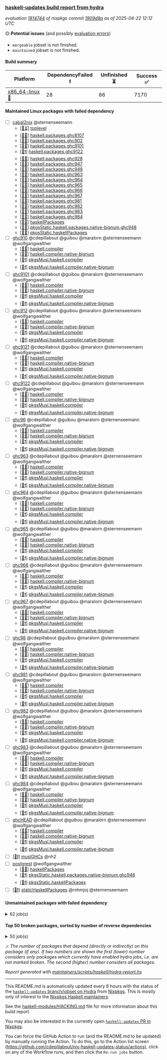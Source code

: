 ### [haskell-updates build report from hydra](https://hydra.nixos.org/jobset/nixpkgs/haskell-updates)
*evaluation [1814744](https://hydra.nixos.org/eval/1814744) of nixpkgs commit [1909d9a](https://github.com/NixOS/nixpkgs/commits/1909d9ae71b83762523d03c8e06d73575ba02356) as of 2025-04-22 12:12 UTC*

🟡 **Potential issues** (and possibly [evaluation errors](https://hydra.nixos.org/jobset/nixpkgs/haskell-updates))
  * `mergeable` jobset is not finished.
  * `maintained` jobset is not finished.

#### Build summary

 | Platform | DependencyFailed ❗ | Unfinished ⏳ | Success ✅ | 
 | --- | --- | --- | --- | 
 | [x86_64-linux 🐧](https://hydra.nixos.org/eval/1814744?filter=.x86_64-linux) | 28 | 86 | 7170 | 
#### Maintained Linux packages with failed dependency
- [ ] [cabal2nix](https://hydra.nixos.org/eval/1814744?filter=cabal2nix) @sternenseemann
  - [[🐧⏳]](https://hydra.nixos.org/build/295394351) [toplevel](https://hydra.nixos.org/eval/1814744?filter=cabal2nix)
  - [[🐧✅]](https://hydra.nixos.org/build/295090493) [haskell.packages.ghc8107](https://hydra.nixos.org/eval/1814744?filter=haskell.packages.ghc8107.cabal2nix)
  - [[🐧✅]](https://hydra.nixos.org/build/295090535) [haskell.packages.ghc902](https://hydra.nixos.org/eval/1814744?filter=haskell.packages.ghc902.cabal2nix)
  - [[🐧✅]](https://hydra.nixos.org/build/295090526) [haskell.packages.ghc9101](https://hydra.nixos.org/eval/1814744?filter=haskell.packages.ghc9101.cabal2nix)
  - [[🐧❗]](https://hydra.nixos.org/build/295090564) [haskell.packages.ghc9122](https://hydra.nixos.org/eval/1814744?filter=haskell.packages.ghc9122.cabal2nix)
  - [[🐧✅]](https://hydra.nixos.org/build/295090576) [haskell.packages.ghc928](https://hydra.nixos.org/eval/1814744?filter=haskell.packages.ghc928.cabal2nix)
  - [[🐧✅]](https://hydra.nixos.org/build/295090608) [haskell.packages.ghc947](https://hydra.nixos.org/eval/1814744?filter=haskell.packages.ghc947.cabal2nix)
  - [[🐧✅]](https://hydra.nixos.org/build/295090617) [haskell.packages.ghc948](https://hydra.nixos.org/eval/1814744?filter=haskell.packages.ghc948.cabal2nix)
  - [[🐧✅]](https://hydra.nixos.org/build/295090641) [haskell.packages.ghc963](https://hydra.nixos.org/eval/1814744?filter=haskell.packages.ghc963.cabal2nix)
  - [[🐧✅]](https://hydra.nixos.org/build/295090668) [haskell.packages.ghc964](https://hydra.nixos.org/eval/1814744?filter=haskell.packages.ghc964.cabal2nix)
  - [[🐧✅]](https://hydra.nixos.org/build/295090693) [haskell.packages.ghc965](https://hydra.nixos.org/eval/1814744?filter=haskell.packages.ghc965.cabal2nix)
  - [[🐧✅]](https://hydra.nixos.org/build/295090726) [haskell.packages.ghc966](https://hydra.nixos.org/eval/1814744?filter=haskell.packages.ghc966.cabal2nix)
  - [[🐧✅]](https://hydra.nixos.org/build/295090735) [haskell.packages.ghc967](https://hydra.nixos.org/eval/1814744?filter=haskell.packages.ghc967.cabal2nix)
  - [[🐧✅]](https://hydra.nixos.org/build/295090778) [haskell.packages.ghc981](https://hydra.nixos.org/eval/1814744?filter=haskell.packages.ghc981.cabal2nix)
  - [[🐧✅]](https://hydra.nixos.org/build/295090790) [haskell.packages.ghc982](https://hydra.nixos.org/eval/1814744?filter=haskell.packages.ghc982.cabal2nix)
  - [[🐧✅]](https://hydra.nixos.org/build/295090912) [haskell.packages.ghc983](https://hydra.nixos.org/eval/1814744?filter=haskell.packages.ghc983.cabal2nix)
  - [[🐧✅]](https://hydra.nixos.org/build/295090795) [haskell.packages.ghc984](https://hydra.nixos.org/eval/1814744?filter=haskell.packages.ghc984.cabal2nix)
  - [[🐧✅]](https://hydra.nixos.org/build/295092162) [haskellPackages](https://hydra.nixos.org/eval/1814744?filter=haskellPackages.cabal2nix)
  - [[🐧✅]](https://hydra.nixos.org/build/295098622) [pkgsStatic.haskell.packages.native-bignum.ghc948](https://hydra.nixos.org/eval/1814744?filter=pkgsStatic.haskell.packages.native-bignum.ghc948.cabal2nix)
  - [[🐧✅]](https://hydra.nixos.org/build/295098639) [pkgsStatic.haskellPackages](https://hydra.nixos.org/eval/1814744?filter=pkgsStatic.haskellPackages.cabal2nix)
- [ ] [ghc910](https://hydra.nixos.org/eval/1814744?filter=ghc910) @cdepillabout @guibou @maralorn @sternenseemann @wolfgangwalther
  - [[🐧✅]](https://hydra.nixos.org/build/295090399) [haskell.compiler](https://hydra.nixos.org/eval/1814744?filter=haskell.compiler.ghc910)
  - [[🐧✅]](https://hydra.nixos.org/build/295090426) [haskell.compiler.native-bignum](https://hydra.nixos.org/eval/1814744?filter=haskell.compiler.native-bignum.ghc910)
  - [[🐧❗]](https://hydra.nixos.org/build/295098527) [pkgsMusl.haskell.compiler](https://hydra.nixos.org/eval/1814744?filter=pkgsMusl.haskell.compiler.ghc910)
  - [[🐧❗]](https://hydra.nixos.org/build/295098557) [pkgsMusl.haskell.compiler.native-bignum](https://hydra.nixos.org/eval/1814744?filter=pkgsMusl.haskell.compiler.native-bignum.ghc910)
- [ ] [ghc9101](https://hydra.nixos.org/eval/1814744?filter=ghc9101) @cdepillabout @guibou @maralorn @sternenseemann @wolfgangwalther
  - [[🐧✅]](https://hydra.nixos.org/build/295090400) [haskell.compiler](https://hydra.nixos.org/eval/1814744?filter=haskell.compiler.ghc9101)
  - [[🐧✅]](https://hydra.nixos.org/build/295090427) [haskell.compiler.native-bignum](https://hydra.nixos.org/eval/1814744?filter=haskell.compiler.native-bignum.ghc9101)
  - [[🐧❗]](https://hydra.nixos.org/build/295098530) [pkgsMusl.haskell.compiler](https://hydra.nixos.org/eval/1814744?filter=pkgsMusl.haskell.compiler.ghc9101)
  - [[🐧❗]](https://hydra.nixos.org/build/295098558) [pkgsMusl.haskell.compiler.native-bignum](https://hydra.nixos.org/eval/1814744?filter=pkgsMusl.haskell.compiler.native-bignum.ghc9101)
- [ ] [ghc912](https://hydra.nixos.org/eval/1814744?filter=ghc912) @cdepillabout @guibou @maralorn @sternenseemann @wolfgangwalther
  - [[🐧✅]](https://hydra.nixos.org/build/295090463) [haskell.compiler](https://hydra.nixos.org/eval/1814744?filter=haskell.compiler.ghc912)
  - [[🐧✅]](https://hydra.nixos.org/build/295090460) [haskell.compiler.native-bignum](https://hydra.nixos.org/eval/1814744?filter=haskell.compiler.native-bignum.ghc912)
  - [[🐧❗]](https://hydra.nixos.org/build/295098583) [pkgsMusl.haskell.compiler](https://hydra.nixos.org/eval/1814744?filter=pkgsMusl.haskell.compiler.ghc912)
  - [[🐧❗]](https://hydra.nixos.org/build/295098581) [pkgsMusl.haskell.compiler.native-bignum](https://hydra.nixos.org/eval/1814744?filter=pkgsMusl.haskell.compiler.native-bignum.ghc912)
- [ ] [ghc9121](https://hydra.nixos.org/eval/1814744?filter=ghc9121) @cdepillabout @guibou @maralorn @sternenseemann @wolfgangwalther
  - [[🐧✅]](https://hydra.nixos.org/build/295090476) [haskell.compiler](https://hydra.nixos.org/eval/1814744?filter=haskell.compiler.ghc9121)
  - [[🐧✅]](https://hydra.nixos.org/build/295090473) [haskell.compiler.native-bignum](https://hydra.nixos.org/eval/1814744?filter=haskell.compiler.native-bignum.ghc9121)
  - [[🐧❗]](https://hydra.nixos.org/build/295098585) [pkgsMusl.haskell.compiler](https://hydra.nixos.org/eval/1814744?filter=pkgsMusl.haskell.compiler.ghc9121)
  - [[🐧❗]](https://hydra.nixos.org/build/295098586) [pkgsMusl.haskell.compiler.native-bignum](https://hydra.nixos.org/eval/1814744?filter=pkgsMusl.haskell.compiler.native-bignum.ghc9121)
- [ ] [ghc9122](https://hydra.nixos.org/eval/1814744?filter=ghc9122) @cdepillabout @guibou @maralorn @sternenseemann @wolfgangwalther
  - [[🐧✅]](https://hydra.nixos.org/build/295090462) [haskell.compiler](https://hydra.nixos.org/eval/1814744?filter=haskell.compiler.ghc9122)
  - [[🐧✅]](https://hydra.nixos.org/build/295090461) [haskell.compiler.native-bignum](https://hydra.nixos.org/eval/1814744?filter=haskell.compiler.native-bignum.ghc9122)
  - [[🐧❗]](https://hydra.nixos.org/build/295098584) [pkgsMusl.haskell.compiler](https://hydra.nixos.org/eval/1814744?filter=pkgsMusl.haskell.compiler.ghc9122)
  - [[🐧❗]](https://hydra.nixos.org/build/295098582) [pkgsMusl.haskell.compiler.native-bignum](https://hydra.nixos.org/eval/1814744?filter=pkgsMusl.haskell.compiler.native-bignum.ghc9122)
- [ ] [ghc96](https://hydra.nixos.org/eval/1814744?filter=ghc96) @cdepillabout @guibou @maralorn @sternenseemann @wolfgangwalther
  - [[🐧✅]](https://hydra.nixos.org/build/295090407) [haskell.compiler](https://hydra.nixos.org/eval/1814744?filter=haskell.compiler.ghc96)
  - [[🐧✅]](https://hydra.nixos.org/build/295090436) [haskell.compiler.native-bignum](https://hydra.nixos.org/eval/1814744?filter=haskell.compiler.native-bignum.ghc96)
  - [[🐧❗]](https://hydra.nixos.org/build/295098547) [pkgsMusl.haskell.compiler](https://hydra.nixos.org/eval/1814744?filter=pkgsMusl.haskell.compiler.ghc96)
  - [[🐧❗]](https://hydra.nixos.org/build/295098562) [pkgsMusl.haskell.compiler.native-bignum](https://hydra.nixos.org/eval/1814744?filter=pkgsMusl.haskell.compiler.native-bignum.ghc96)
- [ ] [ghc963](https://hydra.nixos.org/eval/1814744?filter=ghc963) @cdepillabout @guibou @maralorn @sternenseemann @wolfgangwalther
  - [[🐧✅]](https://hydra.nixos.org/build/295090415) [haskell.compiler](https://hydra.nixos.org/eval/1814744?filter=haskell.compiler.ghc963)
  - [[🐧✅]](https://hydra.nixos.org/build/295090437) [haskell.compiler.native-bignum](https://hydra.nixos.org/eval/1814744?filter=haskell.compiler.native-bignum.ghc963)
  - [[🐧❗]](https://hydra.nixos.org/build/295098545) [pkgsMusl.haskell.compiler](https://hydra.nixos.org/eval/1814744?filter=pkgsMusl.haskell.compiler.ghc963)
  - [[🐧❗]](https://hydra.nixos.org/build/295098563) [pkgsMusl.haskell.compiler.native-bignum](https://hydra.nixos.org/eval/1814744?filter=pkgsMusl.haskell.compiler.native-bignum.ghc963)
- [ ] [ghc964](https://hydra.nixos.org/eval/1814744?filter=ghc964) @cdepillabout @guibou @maralorn @sternenseemann @wolfgangwalther
  - [[🐧✅]](https://hydra.nixos.org/build/295090410) [haskell.compiler](https://hydra.nixos.org/eval/1814744?filter=haskell.compiler.ghc964)
  - [[🐧✅]](https://hydra.nixos.org/build/295090438) [haskell.compiler.native-bignum](https://hydra.nixos.org/eval/1814744?filter=haskell.compiler.native-bignum.ghc964)
  - [[🐧❗]](https://hydra.nixos.org/build/295098544) [pkgsMusl.haskell.compiler](https://hydra.nixos.org/eval/1814744?filter=pkgsMusl.haskell.compiler.ghc964)
  - [[🐧❗]](https://hydra.nixos.org/build/295098564) [pkgsMusl.haskell.compiler.native-bignum](https://hydra.nixos.org/eval/1814744?filter=pkgsMusl.haskell.compiler.native-bignum.ghc964)
- [ ] [ghc965](https://hydra.nixos.org/eval/1814744?filter=ghc965) @cdepillabout @guibou @maralorn @sternenseemann @wolfgangwalther
  - [[🐧✅]](https://hydra.nixos.org/build/295090411) [haskell.compiler](https://hydra.nixos.org/eval/1814744?filter=haskell.compiler.ghc965)
  - [[🐧✅]](https://hydra.nixos.org/build/295090439) [haskell.compiler.native-bignum](https://hydra.nixos.org/eval/1814744?filter=haskell.compiler.native-bignum.ghc965)
  - [[🐧❗]](https://hydra.nixos.org/build/295098552) [pkgsMusl.haskell.compiler](https://hydra.nixos.org/eval/1814744?filter=pkgsMusl.haskell.compiler.ghc965)
  - [[🐧❗]](https://hydra.nixos.org/build/295098565) [pkgsMusl.haskell.compiler.native-bignum](https://hydra.nixos.org/eval/1814744?filter=pkgsMusl.haskell.compiler.native-bignum.ghc965)
- [ ] [ghc966](https://hydra.nixos.org/eval/1814744?filter=ghc966) @cdepillabout @guibou @maralorn @sternenseemann @wolfgangwalther
  - [[🐧✅]](https://hydra.nixos.org/build/295090412) [haskell.compiler](https://hydra.nixos.org/eval/1814744?filter=haskell.compiler.ghc966)
  - [[🐧✅]](https://hydra.nixos.org/build/295090440) [haskell.compiler.native-bignum](https://hydra.nixos.org/eval/1814744?filter=haskell.compiler.native-bignum.ghc966)
  - [[🐧❗]](https://hydra.nixos.org/build/295098543) [pkgsMusl.haskell.compiler](https://hydra.nixos.org/eval/1814744?filter=pkgsMusl.haskell.compiler.ghc966)
  - [[🐧❗]](https://hydra.nixos.org/build/295098566) [pkgsMusl.haskell.compiler.native-bignum](https://hydra.nixos.org/eval/1814744?filter=pkgsMusl.haskell.compiler.native-bignum.ghc966)
- [ ] [ghc967](https://hydra.nixos.org/eval/1814744?filter=ghc967) @cdepillabout @guibou @maralorn @sternenseemann @wolfgangwalther
  - [[🐧✅]](https://hydra.nixos.org/build/295090413) [haskell.compiler](https://hydra.nixos.org/eval/1814744?filter=haskell.compiler.ghc967)
  - [[🐧✅]](https://hydra.nixos.org/build/295090441) [haskell.compiler.native-bignum](https://hydra.nixos.org/eval/1814744?filter=haskell.compiler.native-bignum.ghc967)
  - [[🐧❗]](https://hydra.nixos.org/build/295098546) [pkgsMusl.haskell.compiler](https://hydra.nixos.org/eval/1814744?filter=pkgsMusl.haskell.compiler.ghc967)
  - [[🐧❗]](https://hydra.nixos.org/build/295098567) [pkgsMusl.haskell.compiler.native-bignum](https://hydra.nixos.org/eval/1814744?filter=pkgsMusl.haskell.compiler.native-bignum.ghc967)
- [ ] [ghc98](https://hydra.nixos.org/eval/1814744?filter=ghc98) @cdepillabout @guibou @maralorn @sternenseemann @wolfgangwalther
  - [[🐧✅]](https://hydra.nixos.org/build/295090414) [haskell.compiler](https://hydra.nixos.org/eval/1814744?filter=haskell.compiler.ghc98)
  - [[🐧✅]](https://hydra.nixos.org/build/295090442) [haskell.compiler.native-bignum](https://hydra.nixos.org/eval/1814744?filter=haskell.compiler.native-bignum.ghc98)
  - [[🐧❗]](https://hydra.nixos.org/build/295098542) [pkgsMusl.haskell.compiler](https://hydra.nixos.org/eval/1814744?filter=pkgsMusl.haskell.compiler.ghc98)
  - [[🐧❗]](https://hydra.nixos.org/build/295098568) [pkgsMusl.haskell.compiler.native-bignum](https://hydra.nixos.org/eval/1814744?filter=pkgsMusl.haskell.compiler.native-bignum.ghc98)
- [ ] [ghc981](https://hydra.nixos.org/eval/1814744?filter=ghc981) @cdepillabout @guibou @maralorn @sternenseemann @wolfgangwalther
  - [[🐧✅]](https://hydra.nixos.org/build/295090416) [haskell.compiler](https://hydra.nixos.org/eval/1814744?filter=haskell.compiler.ghc981)
  - [[🐧✅]](https://hydra.nixos.org/build/295090443) [haskell.compiler.native-bignum](https://hydra.nixos.org/eval/1814744?filter=haskell.compiler.native-bignum.ghc981)
  - [[🐧❗]](https://hydra.nixos.org/build/295098549) [pkgsMusl.haskell.compiler](https://hydra.nixos.org/eval/1814744?filter=pkgsMusl.haskell.compiler.ghc981)
  - [[🐧❗]](https://hydra.nixos.org/build/295098569) [pkgsMusl.haskell.compiler.native-bignum](https://hydra.nixos.org/eval/1814744?filter=pkgsMusl.haskell.compiler.native-bignum.ghc981)
- [ ] [ghc982](https://hydra.nixos.org/eval/1814744?filter=ghc982) @cdepillabout @guibou @maralorn @sternenseemann @wolfgangwalther
  - [[🐧✅]](https://hydra.nixos.org/build/295090420) [haskell.compiler](https://hydra.nixos.org/eval/1814744?filter=haskell.compiler.ghc982)
  - [[🐧✅]](https://hydra.nixos.org/build/295090444) [haskell.compiler.native-bignum](https://hydra.nixos.org/eval/1814744?filter=haskell.compiler.native-bignum.ghc982)
  - [[🐧❗]](https://hydra.nixos.org/build/295098553) [pkgsMusl.haskell.compiler](https://hydra.nixos.org/eval/1814744?filter=pkgsMusl.haskell.compiler.ghc982)
  - [[🐧❗]](https://hydra.nixos.org/build/295098570) [pkgsMusl.haskell.compiler.native-bignum](https://hydra.nixos.org/eval/1814744?filter=pkgsMusl.haskell.compiler.native-bignum.ghc982)
- [ ] [ghc983](https://hydra.nixos.org/eval/1814744?filter=ghc983) @cdepillabout @guibou @maralorn @sternenseemann @wolfgangwalther
  - [[🐧✅]](https://hydra.nixos.org/build/295090417) [haskell.compiler](https://hydra.nixos.org/eval/1814744?filter=haskell.compiler.ghc983)
  - [[🐧✅]](https://hydra.nixos.org/build/295090445) [haskell.compiler.native-bignum](https://hydra.nixos.org/eval/1814744?filter=haskell.compiler.native-bignum.ghc983)
  - [[🐧❗]](https://hydra.nixos.org/build/295098556) [pkgsMusl.haskell.compiler](https://hydra.nixos.org/eval/1814744?filter=pkgsMusl.haskell.compiler.ghc983)
  - [[🐧❗]](https://hydra.nixos.org/build/295098574) [pkgsMusl.haskell.compiler.native-bignum](https://hydra.nixos.org/eval/1814744?filter=pkgsMusl.haskell.compiler.native-bignum.ghc983)
- [ ] [ghc984](https://hydra.nixos.org/eval/1814744?filter=ghc984) @cdepillabout @guibou @maralorn @sternenseemann @wolfgangwalther
  - [[🐧✅]](https://hydra.nixos.org/build/295090418) [haskell.compiler](https://hydra.nixos.org/eval/1814744?filter=haskell.compiler.ghc984)
  - [[🐧✅]](https://hydra.nixos.org/build/295090446) [haskell.compiler.native-bignum](https://hydra.nixos.org/eval/1814744?filter=haskell.compiler.native-bignum.ghc984)
  - [[🐧❗]](https://hydra.nixos.org/build/295098548) [pkgsMusl.haskell.compiler](https://hydra.nixos.org/eval/1814744?filter=pkgsMusl.haskell.compiler.ghc984)
  - [[🐧❗]](https://hydra.nixos.org/build/295098580) [pkgsMusl.haskell.compiler.native-bignum](https://hydra.nixos.org/eval/1814744?filter=pkgsMusl.haskell.compiler.native-bignum.ghc984)
- [ ] [ghcHEAD](https://hydra.nixos.org/eval/1814744?filter=ghcHEAD) @cdepillabout @guibou @maralorn @sternenseemann @wolfgangwalther
  - [[🐧✅]](https://hydra.nixos.org/build/295090468) [haskell.compiler](https://hydra.nixos.org/eval/1814744?filter=haskell.compiler.ghcHEAD)
  - [[🐧✅]](https://hydra.nixos.org/build/295090464) [haskell.compiler.native-bignum](https://hydra.nixos.org/eval/1814744?filter=haskell.compiler.native-bignum.ghcHEAD)
  - [[🐧❗]](https://hydra.nixos.org/build/295098587) [pkgsMusl.haskell.compiler](https://hydra.nixos.org/eval/1814744?filter=pkgsMusl.haskell.compiler.ghcHEAD)
  - [[🐧❗]](https://hydra.nixos.org/build/295098588) [pkgsMusl.haskell.compiler.native-bignum](https://hydra.nixos.org/eval/1814744?filter=pkgsMusl.haskell.compiler.native-bignum.ghcHEAD)
- [ ] [[🐧❗]](https://hydra.nixos.org/build/295098589) [muslGHCs](https://hydra.nixos.org/eval/1814744?filter=muslGHCs) @nh2
- [ ] [postgrest](https://hydra.nixos.org/eval/1814744?filter=postgrest) @wolfgangwalther
  - [[🐧✅]](https://hydra.nixos.org/build/295096447) [haskellPackages](https://hydra.nixos.org/eval/1814744?filter=haskellPackages.postgrest)
  - [[🐧❗]](https://hydra.nixos.org/build/295098643) [pkgsStatic.haskell.packages.native-bignum.ghc948](https://hydra.nixos.org/eval/1814744?filter=pkgsStatic.haskell.packages.native-bignum.ghc948.postgrest)
  - [[🐧❗]](https://hydra.nixos.org/build/295098644) [pkgsStatic.haskellPackages](https://hydra.nixos.org/eval/1814744?filter=pkgsStatic.haskellPackages.postgrest)
- [ ] [[🐧❗]](https://hydra.nixos.org/build/295098645) [staticHaskellPackages](https://hydra.nixos.org/eval/1814744?filter=staticHaskellPackages) @rnhmjoj @sternenseemann
#### Unmaintained packages with failed dependency
<details><summary>62 job(s) </summary>

- [ ] [random](https://hydra.nixos.org/eval/1814744?filter=random)  ⤴️ 3284 | 9197
  - [[🐧✅]](https://hydra.nixos.org/build/295096434) [haskellPackages](https://hydra.nixos.org/eval/1814744?filter=haskellPackages.random)
  - [[🐧❗]](https://hydra.nixos.org/build/295098577) [pkgsMusl.haskellPackages](https://hydra.nixos.org/eval/1814744?filter=pkgsMusl.haskellPackages.random)
  - [[🐧✅]](https://hydra.nixos.org/build/295098598) [pkgsStatic.haskell.packages.native-bignum.ghc948](https://hydra.nixos.org/eval/1814744?filter=pkgsStatic.haskell.packages.native-bignum.ghc948.random)
  - [[🐧✅]](https://hydra.nixos.org/build/295098610) [pkgsStatic.haskell.packages.native-bignum.ghc984](https://hydra.nixos.org/eval/1814744?filter=pkgsStatic.haskell.packages.native-bignum.ghc984.random)
  - [[🐧✅]](https://hydra.nixos.org/build/295098594) [pkgsStatic.haskellPackages](https://hydra.nixos.org/eval/1814744?filter=pkgsStatic.haskellPackages.random)
- [ ] [lens](https://hydra.nixos.org/eval/1814744?filter=lens)  ⤴️ 954 | 2536
  - [[🐧✅]](https://hydra.nixos.org/build/295095003) [haskellPackages](https://hydra.nixos.org/eval/1814744?filter=haskellPackages.lens)
  - [[🐧❗]](https://hydra.nixos.org/build/295098590) [pkgsMusl.haskellPackages](https://hydra.nixos.org/eval/1814744?filter=pkgsMusl.haskellPackages.lens)
  - [[🐧✅]](https://hydra.nixos.org/build/295098595) [pkgsStatic.haskell.packages.native-bignum.ghc948](https://hydra.nixos.org/eval/1814744?filter=pkgsStatic.haskell.packages.native-bignum.ghc948.lens)
  - [[🐧✅]](https://hydra.nixos.org/build/295098593) [pkgsStatic.haskellPackages](https://hydra.nixos.org/eval/1814744?filter=pkgsStatic.haskellPackages.lens)
- [ ] [hpack](https://hydra.nixos.org/eval/1814744?filter=hpack)  ⤴️ 3 | 14
  - [[🐧✅]](https://hydra.nixos.org/build/295098469) [toplevel](https://hydra.nixos.org/eval/1814744?filter=hpack)
  - [[🐧✅]](https://hydra.nixos.org/build/295090480) [haskell.packages.ghc8107](https://hydra.nixos.org/eval/1814744?filter=haskell.packages.ghc8107.hpack)
  - [[🐧✅]](https://hydra.nixos.org/build/295090529) [haskell.packages.ghc902](https://hydra.nixos.org/eval/1814744?filter=haskell.packages.ghc902.hpack)
  - [[🐧✅]](https://hydra.nixos.org/build/295090522) [haskell.packages.ghc9101](https://hydra.nixos.org/eval/1814744?filter=haskell.packages.ghc9101.hpack)
  - [[🐧❗]](https://hydra.nixos.org/build/295090559) [haskell.packages.ghc9122](https://hydra.nixos.org/eval/1814744?filter=haskell.packages.ghc9122.hpack)
  - [[🐧✅]](https://hydra.nixos.org/build/295090571) [haskell.packages.ghc928](https://hydra.nixos.org/eval/1814744?filter=haskell.packages.ghc928.hpack)
  - [[🐧✅]](https://hydra.nixos.org/build/295090607) [haskell.packages.ghc947](https://hydra.nixos.org/eval/1814744?filter=haskell.packages.ghc947.hpack)
  - [[🐧✅]](https://hydra.nixos.org/build/295090615) [haskell.packages.ghc948](https://hydra.nixos.org/eval/1814744?filter=haskell.packages.ghc948.hpack)
  - [[🐧✅]](https://hydra.nixos.org/build/295090640) [haskell.packages.ghc963](https://hydra.nixos.org/eval/1814744?filter=haskell.packages.ghc963.hpack)
  - [[🐧✅]](https://hydra.nixos.org/build/295090664) [haskell.packages.ghc964](https://hydra.nixos.org/eval/1814744?filter=haskell.packages.ghc964.hpack)
  - [[🐧✅]](https://hydra.nixos.org/build/295090692) [haskell.packages.ghc965](https://hydra.nixos.org/eval/1814744?filter=haskell.packages.ghc965.hpack)
  - [[🐧✅]](https://hydra.nixos.org/build/295090716) [haskell.packages.ghc966](https://hydra.nixos.org/eval/1814744?filter=haskell.packages.ghc966.hpack)
  - [[🐧✅]](https://hydra.nixos.org/build/295090727) [haskell.packages.ghc967](https://hydra.nixos.org/eval/1814744?filter=haskell.packages.ghc967.hpack)
  - [[🐧✅]](https://hydra.nixos.org/build/295090773) [haskell.packages.ghc981](https://hydra.nixos.org/eval/1814744?filter=haskell.packages.ghc981.hpack)
  - [[🐧✅]](https://hydra.nixos.org/build/295090788) [haskell.packages.ghc982](https://hydra.nixos.org/eval/1814744?filter=haskell.packages.ghc982.hpack)
  - [[🐧✅]](https://hydra.nixos.org/build/295090868) [haskell.packages.ghc983](https://hydra.nixos.org/eval/1814744?filter=haskell.packages.ghc983.hpack)
  - [[🐧✅]](https://hydra.nixos.org/build/295090805) [haskell.packages.ghc984](https://hydra.nixos.org/eval/1814744?filter=haskell.packages.ghc984.hpack)
  - [[🐧✅]](https://hydra.nixos.org/build/295094329) [haskellPackages](https://hydra.nixos.org/eval/1814744?filter=haskellPackages.hpack)
- [ ] [hoogle](https://hydra.nixos.org/eval/1814744?filter=hoogle)  ⤴️ 1 | 5
  - [[🐧✅]](https://hydra.nixos.org/build/295090502) [haskell.packages.ghc8107](https://hydra.nixos.org/eval/1814744?filter=haskell.packages.ghc8107.hoogle)
  - [[🐧✅]](https://hydra.nixos.org/build/295090543) [haskell.packages.ghc902](https://hydra.nixos.org/eval/1814744?filter=haskell.packages.ghc902.hoogle)
  - [[🐧✅]](https://hydra.nixos.org/build/295090538) [haskell.packages.ghc9101](https://hydra.nixos.org/eval/1814744?filter=haskell.packages.ghc9101.hoogle)
  - [[🐧❗]](https://hydra.nixos.org/build/295090566) [haskell.packages.ghc9122](https://hydra.nixos.org/eval/1814744?filter=haskell.packages.ghc9122.hoogle)
  - [[🐧✅]](https://hydra.nixos.org/build/295090582) [haskell.packages.ghc928](https://hydra.nixos.org/eval/1814744?filter=haskell.packages.ghc928.hoogle)
  - [[🐧✅]](https://hydra.nixos.org/build/295090618) [haskell.packages.ghc947](https://hydra.nixos.org/eval/1814744?filter=haskell.packages.ghc947.hoogle)
  - [[🐧✅]](https://hydra.nixos.org/build/295090627) [haskell.packages.ghc948](https://hydra.nixos.org/eval/1814744?filter=haskell.packages.ghc948.hoogle)
  - [[🐧✅]](https://hydra.nixos.org/build/295090650) [haskell.packages.ghc963](https://hydra.nixos.org/eval/1814744?filter=haskell.packages.ghc963.hoogle)
  - [[🐧✅]](https://hydra.nixos.org/build/295090669) [haskell.packages.ghc964](https://hydra.nixos.org/eval/1814744?filter=haskell.packages.ghc964.hoogle)
  - [[🐧✅]](https://hydra.nixos.org/build/295090707) [haskell.packages.ghc965](https://hydra.nixos.org/eval/1814744?filter=haskell.packages.ghc965.hoogle)
  - [[🐧✅]](https://hydra.nixos.org/build/295090734) [haskell.packages.ghc966](https://hydra.nixos.org/eval/1814744?filter=haskell.packages.ghc966.hoogle)
  - [[🐧✅]](https://hydra.nixos.org/build/295090744) [haskell.packages.ghc967](https://hydra.nixos.org/eval/1814744?filter=haskell.packages.ghc967.hoogle)
  - [[🐧✅]](https://hydra.nixos.org/build/295090772) [haskell.packages.ghc981](https://hydra.nixos.org/eval/1814744?filter=haskell.packages.ghc981.hoogle)
  - [[🐧✅]](https://hydra.nixos.org/build/295090798) [haskell.packages.ghc982](https://hydra.nixos.org/eval/1814744?filter=haskell.packages.ghc982.hoogle)
  - [[🐧✅]](https://hydra.nixos.org/build/295091015) [haskell.packages.ghc983](https://hydra.nixos.org/eval/1814744?filter=haskell.packages.ghc983.hoogle)
  - [[🐧✅]](https://hydra.nixos.org/build/295090811) [haskell.packages.ghc984](https://hydra.nixos.org/eval/1814744?filter=haskell.packages.ghc984.hoogle)
  - [[🐧✅]](https://hydra.nixos.org/build/295094315) [haskellPackages](https://hydra.nixos.org/eval/1814744?filter=haskellPackages.hoogle)
- [ ] [hello](https://hydra.nixos.org/eval/1814744?filter=hello) 
  - [[🐧✅]](https://hydra.nixos.org/build/295094185) [haskellPackages](https://hydra.nixos.org/eval/1814744?filter=haskellPackages.hello)
  - [[🐧✅]](https://hydra.nixos.org/build/295098512) [pkgsCross.ghcjs.haskell.packages.ghc912](https://hydra.nixos.org/eval/1814744?filter=pkgsCross.ghcjs.haskell.packages.ghc912.hello)
  - [[🐧✅]](https://hydra.nixos.org/build/295098514) [pkgsCross.ghcjs.haskell.packages.ghc98](https://hydra.nixos.org/eval/1814744?filter=pkgsCross.ghcjs.haskell.packages.ghc98.hello)
  - [[🐧✅]](https://hydra.nixos.org/build/295098518) [pkgsCross.ghcjs.haskell.packages.ghcHEAD](https://hydra.nixos.org/eval/1814744?filter=pkgsCross.ghcjs.haskell.packages.ghcHEAD.hello)
  - [[🐧✅]](https://hydra.nixos.org/build/295098517) [pkgsCross.ghcjs.haskellPackages](https://hydra.nixos.org/eval/1814744?filter=pkgsCross.ghcjs.haskellPackages.hello)
  - [[🐧❗]](https://hydra.nixos.org/build/295098575) [pkgsMusl.haskellPackages](https://hydra.nixos.org/eval/1814744?filter=pkgsMusl.haskellPackages.hello)
  - [[🐧✅]](https://hydra.nixos.org/build/295098591) [pkgsStatic.haskell.packages.native-bignum.ghc948](https://hydra.nixos.org/eval/1814744?filter=pkgsStatic.haskell.packages.native-bignum.ghc948.hello)
  - [[🐧✅]](https://hydra.nixos.org/build/295098597) [pkgsStatic.haskell.packages.native-bignum.ghc984](https://hydra.nixos.org/eval/1814744?filter=pkgsStatic.haskell.packages.native-bignum.ghc984.hello)
  - [[🐧✅]](https://hydra.nixos.org/build/295098611) [pkgsStatic.haskellPackages](https://hydra.nixos.org/eval/1814744?filter=pkgsStatic.haskellPackages.hello)
- [ ] [spago](https://hydra.nixos.org/eval/1814744?filter=spago) 
  - [[🐧❗]](https://hydra.nixos.org/build/295098623) [toplevel](https://hydra.nixos.org/eval/1814744?filter=spago)
  - [[🐧❗]](https://hydra.nixos.org/build/295097139) [haskellPackages](https://hydra.nixos.org/eval/1814744?filter=haskellPackages.spago)
- [ ] [[🐧❗]](https://hydra.nixos.org/build/295097496) [haskellPackages.tasty-papi](https://hydra.nixos.org/eval/1814744?filter=haskellPackages.tasty-papi) 
</details>

#### Top 50 broken packages, sorted by number of reverse dependencies
<details><summary>50 job(s) </summary>

[haskell98](https://packdeps.haskellers.com/reverse/haskell98) ⤴️ 152  
[failure](https://packdeps.haskellers.com/reverse/failure) ⤴️ 72  
[enumerator](https://packdeps.haskellers.com/reverse/enumerator) ⤴️ 56  
[connection](https://packdeps.haskellers.com/reverse/connection) ⤴️ 50  
[util](https://packdeps.haskellers.com/reverse/util) ⤴️ 49  
[derive](https://packdeps.haskellers.com/reverse/derive) ⤴️ 48  
[fclabels](https://packdeps.haskellers.com/reverse/fclabels) ⤴️ 47  
[accelerate](https://packdeps.haskellers.com/reverse/accelerate) ⤴️ 42  
[syb-with-class](https://packdeps.haskellers.com/reverse/syb-with-class) ⤴️ 42  
[MonadCatchIO-transformers](https://packdeps.haskellers.com/reverse/MonadCatchIO-transformers) ⤴️ 41  
[TypeCompose](https://packdeps.haskellers.com/reverse/TypeCompose) ⤴️ 41  
[PrimitiveArray](https://packdeps.haskellers.com/reverse/PrimitiveArray) ⤴️ 35  
[crypto-random](https://packdeps.haskellers.com/reverse/crypto-random) ⤴️ 35  
[dual](https://packdeps.haskellers.com/reverse/dual) ⤴️ 32  
[hsp](https://packdeps.haskellers.com/reverse/hsp) ⤴️ 32  
[language-ecmascript](https://packdeps.haskellers.com/reverse/language-ecmascript) ⤴️ 31  
[iteratee](https://packdeps.haskellers.com/reverse/iteratee) ⤴️ 29  
[composite-base](https://packdeps.haskellers.com/reverse/composite-base) ⤴️ 28  
[regexpr](https://packdeps.haskellers.com/reverse/regexpr) ⤴️ 27  
[text-format](https://packdeps.haskellers.com/reverse/text-format) ⤴️ 27  
[crypto-numbers](https://packdeps.haskellers.com/reverse/crypto-numbers) ⤴️ 25  
[either-unwrap](https://packdeps.haskellers.com/reverse/either-unwrap) ⤴️ 25  
[Crypto](https://packdeps.haskellers.com/reverse/Crypto) ⤴️ 22  
[crypto-pubkey](https://packdeps.haskellers.com/reverse/crypto-pubkey) ⤴️ 22  
[haskelldb](https://packdeps.haskellers.com/reverse/haskelldb) ⤴️ 22  
[wxdirect](https://packdeps.haskellers.com/reverse/wxdirect) ⤴️ 22  
[BiobaseTypes](https://packdeps.haskellers.com/reverse/BiobaseTypes) ⤴️ 21  
[alg](https://packdeps.haskellers.com/reverse/alg) ⤴️ 21  
[hw-rankselect-base](https://packdeps.haskellers.com/reverse/hw-rankselect-base) ⤴️ 21  
[libxml-sax](https://packdeps.haskellers.com/reverse/libxml-sax) ⤴️ 21  
[wxc](https://packdeps.haskellers.com/reverse/wxc) ⤴️ 21  
[biocore](https://packdeps.haskellers.com/reverse/biocore) ⤴️ 20  
[hw-excess](https://packdeps.haskellers.com/reverse/hw-excess) ⤴️ 20  
[reform](https://packdeps.haskellers.com/reverse/reform) ⤴️ 20  
[wxcore](https://packdeps.haskellers.com/reverse/wxcore) ⤴️ 20  
[attoparsec-enumerator](https://packdeps.haskellers.com/reverse/attoparsec-enumerator) ⤴️ 19  
[bytestring-show](https://packdeps.haskellers.com/reverse/bytestring-show) ⤴️ 19  
[cprng-aes](https://packdeps.haskellers.com/reverse/cprng-aes) ⤴️ 19  
[fay](https://packdeps.haskellers.com/reverse/fay) ⤴️ 19  
[harp](https://packdeps.haskellers.com/reverse/harp) ⤴️ 19  
[hsx2hs](https://packdeps.haskellers.com/reverse/hsx2hs) ⤴️ 19  
[hw-balancedparens](https://packdeps.haskellers.com/reverse/hw-balancedparens) ⤴️ 19  
[ixset](https://packdeps.haskellers.com/reverse/ixset) ⤴️ 19  
[mmsyn2](https://packdeps.haskellers.com/reverse/mmsyn2) ⤴️ 19  
[wx](https://packdeps.haskellers.com/reverse/wx) ⤴️ 19  
[BiobaseENA](https://packdeps.haskellers.com/reverse/BiobaseENA) ⤴️ 18  
[asn1-data](https://packdeps.haskellers.com/reverse/asn1-data) ⤴️ 18  
[dbus-core](https://packdeps.haskellers.com/reverse/dbus-core) ⤴️ 18  
[digit](https://packdeps.haskellers.com/reverse/digit) ⤴️ 18  
[gtksourceview2](https://packdeps.haskellers.com/reverse/gtksourceview2) ⤴️ 18  
</details>


*⤴️: The number of packages that depend (directly or indirectly) on this package (if any). If two numbers are shown the first (lower) number considers only packages which currently have enabled hydra jobs, i.e. are not marked broken. The second (higher) number considers all packages.*

*Report generated with [maintainers/scripts/haskell/hydra-report.hs](https://github.com/NixOS/nixpkgs/blob/haskell-updates/maintainers/scripts/haskell/hydra-report.hs)*


----------------------------------------------------------------------

This README.md is automatically updated every 6 hours with the status of the
[`haskell-updates` branch/jobset on Hydra](https://hydra.nixos.org/jobset/nixpkgs/haskell-updates)
from [Nixpkgs](https://github.com/NixOS/nixpkgs).  This is mostly only of
interest to the [Nixpkgs Haskell maintainers](https://github.com/orgs/NixOS/teams/haskell).

See the
[haskell-modules/HACKING.md](https://github.com/NixOS/nixpkgs/blob/haskell-updates/pkgs/development/haskell-modules/HACKING.md)
file for more information about this build report.

You may also be interested in the currently open
[`haskell-updates` PR in Nixpkgs](https://github.com/nixos/nixpkgs/pulls?q=is%3Apr+is%3Aopen+head%3Ahaskell-updates).

You can force the GitHub Action to run (and the README.md to be updated) by
manually running the Action.  To do this, go to the Action list screen
(https://github.com/cdepillabout/nix-haskell-updates-status/actions),
click on any of the Workflow runs, and then click the `Re-run jobs` button.
